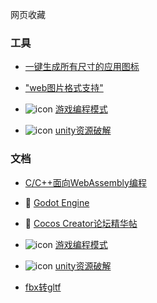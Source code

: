 网页收藏


### 工具
- [一键生成所有尺寸的应用图标](https://github.com/zhanghuanchong/icon-workshop)

- ["web图片格式支持"](https://toji.github.io/texture-tester/)

- ![icon](https://gpp.tkchu.me/images/favicon-16x16.png)
 [游戏编程模式](https://gpp.tkchu.me/)

- ![icon](https://avatars.githubusercontent.com/u/134640607?s=48&v=4) [unity资源破解](https://github.com/RazTools/Studio)


### 文档
- [C/C++面向WebAssembly编程](https://www.hellobit.com.cn/b/767368973)

- 📖 [Godot Engine](https://docs.godotengine.org/zh-cn/4.x/index.html#)

- 📄 [Cocos Creator论坛精华帖](https://xj2e22fpu6.feishu.cn/docx/PU5Tdu8oHo1SbQxNOm8c2gWEnrg)

- ![icon](https://gpp.tkchu.me/images/favicon-16x16.png)
 [游戏编程模式](https://gpp.tkchu.me/)

- ![icon](https://avatars.githubusercontent.com/u/134640607?s=48&v=4) [unity资源破解](https://github.com/RazTools/Studio)

- [fbx转gltf](https://github.com/godotengine/FBX2glTF)
